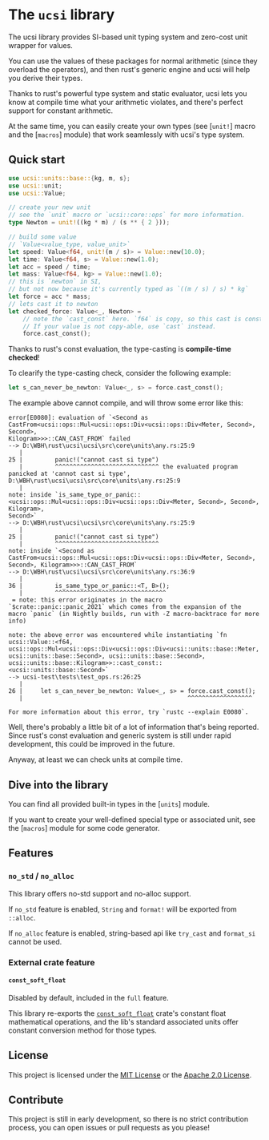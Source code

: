 # The `ucsi` library

The ucsi library provides SI-based unit typing system
and zero-cost unit wrapper for values.

You can use the values of these packages for normal arithmetic
(since they overload the operators),
and then rust's generic engine and ucsi will help you derive their types.

Thanks to rust's powerful type system and static evaluator,
ucsi lets you know at compile time what your arithmetic violates,
and there's perfect support for constant arithmetic.

At the same time, you can easily create your own types
(see [`unit!`] macro and the [`macros`] module)
that work seamlessly with ucsi's type system.

## Quick start

```rust
use ucsi::units::base::{kg, m, s};
use ucsi::unit;
use ucsi::Value;

// create your new unit
// see the `unit` macro or `ucsi::core::ops` for more information.
type Newton = unit!((kg * m) / (s ** { 2 }));

// build some value
// `Value<value_type, value_unit>`
let speed: Value<f64, unit!(m / s)> = Value::new(10.0);
let time: Value<f64, s> = Value::new(1.0);
let acc = speed / time;
let mass: Value<f64, kg> = Value::new(1.0);
// this is `newton` in SI,
// but not now because it's currently typed as `((m / s) / s) * kg`
let force = acc * mass;
// lets cast it to newton
let checked_force: Value<_, Newton> =
    // note the `cast_const` here. `f64` is copy, so this cast is const-able.
    // If your value is not copy-able, use `cast` instead.
    force.cast_const();
```

Thanks to rust's const evaluation, the type-casting is **compile-time checked**!

To clearify the type-casting check, consider the following example:

```rust
let s_can_never_be_newton: Value<_, s> = force.cast_const();
```

The example above cannot compile, and will throw some error like this:

```text
error[E0080]: evaluation of `<Second as CastFrom<ucsi::ops::Mul<ucsi::ops::Div<ucsi::ops::Div<Meter, Second>, Second>, 
Kilogram>>>::CAN_CAST_FROM` failed
--> D:\WBH\rust\ucsi\ucsi\src\core\units\any.rs:25:9
   |
25 |         panic!("cannot cast si type")
   |         ^^^^^^^^^^^^^^^^^^^^^^^^^^^^^ the evaluated program panicked at 'cannot cast si type', D:\WBH\rust\ucsi\ucsi\src\core\units\any.rs:25:9
   |
note: inside `is_same_type_or_panic::<ucsi::ops::Mul<ucsi::ops::Div<ucsi::ops::Div<Meter, Second>, Second>, Kilogram>, 
Second>`
--> D:\WBH\rust\ucsi\ucsi\src\core\units\any.rs:25:9
   |
25 |         panic!("cannot cast si type")
   |         ^^^^^^^^^^^^^^^^^^^^^^^^^^^^^
note: inside `<Second as CastFrom<ucsi::ops::Mul<ucsi::ops::Div<ucsi::ops::Div<Meter, Second>, Second>, Kilogram>>>::CAN_CAST_FROM`
--> D:\WBH\rust\ucsi\ucsi\src\core\units\any.rs:36:9
   |
36 |         is_same_type_or_panic::<T, B>();
   |         ^^^^^^^^^^^^^^^^^^^^^^^^^^^^^^^
 = note: this error originates in the macro `$crate::panic::panic_2021` which comes from the expansion of the macro `panic` (in Nightly builds, run with -Z macro-backtrace for more info)

note: the above error was encountered while instantiating `fn ucsi::Value::<f64, ucsi::ops::Mul<ucsi::ops::Div<ucsi::ops::Div<ucsi::units::base::Meter, ucsi::units::base::Second>, ucsi::units::base::Second>, ucsi::units::base::Kilogram>>::cast_const::<ucsi::units::base::Second>`
--> ucsi-test\tests\test_ops.rs:26:25
   |
26 |     let s_can_never_be_newton: Value<_, s> = force.cast_const();
   |                                              ^^^^^^^^^^^^^^^^^^

For more information about this error, try `rustc --explain E0080`.
```

Well, there's probably a little bit of a lot of information that's being reported.
Since rust's const evaluation and generic system is still under rapid development,
this could be improved in the future.

Anyway, at least we can check units at compile time.

## Dive into the library

You can find all provided built-in types in the [`units`] module.

If you want to create your well-defined special type or associated unit,
see the [`macros`] module for some code generator.

## Features

### `no_std` / `no_alloc`

This library offers no-std support and no-alloc support.

If `no_std` feature is enabled, `String` and `format!` will be exported from `::alloc`.

If `no_alloc` feature is enabled, string-based api like `try_cast` and `format_si`
cannot be used.

### External crate feature

#### `const_soft_float`

Disabled by default, included in the `full` feature.

This library re-exports the
[`const_soft_float`](https://docs.rs/crate/const_soft_float/0.1.4)
crate's constant float mathematical operations,
and the lib's standard associated units offer constant
conversion method for those types.

## License

This project is licensed under
the [MIT License](./LICENSE-MIT) or the [Apache 2.0 License](./LICENSE-APACHE).

## Contribute

This project is still in early development,
so there is no strict contribution process,
you can open issues or pull requests as you please!
